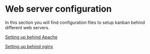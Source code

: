 # Web server configuration

In this section you will find configuration files to setup kanban behind different web servers.

[Setting up behind Apache](/docs/configuration/webserver/apache)

[Setting up behind nginx](/docs/configuration/webserver/nginx)

